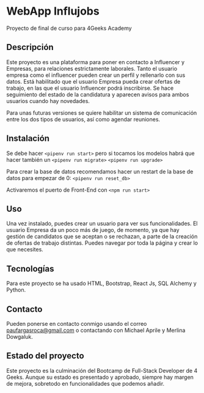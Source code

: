# WebApp Influjobs
Proyecto de final de curso para 4Geeks Academy

## Descripción
Este proyecto es una plataforma para poner en contacto a Influencer y Empresas, para relaciones estrictamente laborales. Tanto el usuario empresa como el influencer pueden crear un perfil y rellenarlo con sus datos. Está habilitado que el usuario Empresa pueda crear ofertas de trabajo, en las que el usuario Influencer podrá inscribirse. 
Se hace seguimiento del estado de la candidatura y aparecen avisos para ambos usuarios cuando hay novedades. 

Para unas futuras versiones se quiere habilitar un sistema de comunicación entre los dos tipos de usuarios, así como agendar reuniones.

## Instalación
Se debe hacer
```<pipenv run start>```
pero si tocamos los modelos habrá que hacer también un
```<pipenv run migrate>```
```<pipenv run upgrade>```

Para crear la base de datos recomendamos hacer un restart de la base de datos para empezar de 0:
```<pipenv run reset_db>```

Activaremos el puerto de Front-End con
```<npm run start>```

## Uso
Una vez instalado, puedes crear un usuario para ver sus funcionalidades. El usuario Empresa da un poco más de juego, de momento, ya que hay gestión de candidatos que se aceptan o se rechazan, a parte de la creación de ofertas de trabajo distintas. Puedes navegar por toda la página y crear lo que necesites.

## Tecnologías
Para este proyecto se ha usado HTML, Bootstrap, React Js, SQL Alchemy y Python. 

## Contacto
Pueden ponerse en contacto conmigo usando el correo paufargasroca@gmail.com o contactando con Michael Aprile y Merlina Dowgaluk.

## Estado del proyecto
Este proyecto es la culminación del Bootcamp de Full-Stack Developer de 4 Geeks. Aunque su estado es presentado y aprobado, siempre hay margen de mejora, sobretodo en funcionalidades que podemos añadir.
